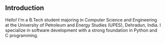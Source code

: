 ## Introduction

Hello! I'm a B.Tech student majoring in Computer Science and Engineering at the University of Petroleum and Energy Studies (UPES), Dehradun, India. I specialize in software development with a strong foundation in Python and C programming.
